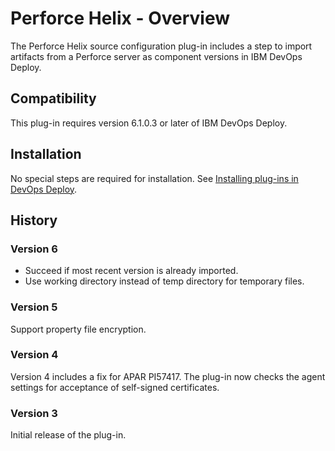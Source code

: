 
# Perforce Helix - Overview

The Perforce Helix source configuration plug-in includes a step to import artifacts from a Perforce server as component versions in IBM DevOps Deploy.

## Compatibility

This plug-in requires version 6.1.0.3 or later of IBM DevOps Deploy.

## Installation

No special steps are required for installation. See [Installing plug-ins in DevOps Deploy](https://community.ibm.com/community/user/wasdevops/blogs/laurel-dickson-bull1/2022/06/13/install-plugins "Installing plug-ins in DevOps Deploy").

## History

### Version 6

* Succeed if most recent version is already imported.
* Use working directory instead of temp directory for temporary files.

### Version 5

Support property file encryption.

### Version 4

Version 4 includes a fix for APAR PI57417. The plug-in now checks the agent settings for acceptance of self-signed certificates.

### Version 3

Initial release of the plug-in.

